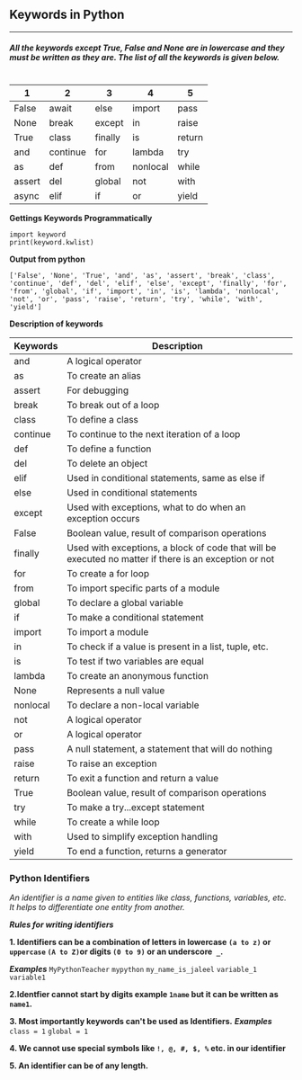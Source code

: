## Keywords in Python
---
#### _All the keywords except True, False and None are in lowercase and they must be written as they are. The list of all the keywords is given below._
#
| 1 | 2 | 3 | 4 | 5 |
| ------ | ------ | ------ | ------ | ------|
|False|await|else|import|pass
|None|break|except|in|raise
True|class|finally|is|return
and|continue|for|lambda|try
as|def|from|nonlocal|while
assert|del|global|not|with
async|elif|if|or|yield

**Gettings Keywords Programmatically**
```
import keyword
print(keyword.kwlist)
```
**Output from python**
```
['False', 'None', 'True', 'and', 'as', 'assert', 'break', 'class', 'continue', 'def', 'del', 'elif', 'else', 'except', 'finally', 'for', 'from', 'global', 'if', 'import', 'in', 'is', 'lambda', 'nonlocal', 'not', 'or', 'pass', 'raise', 'return', 'try', 'while', 'with', 'yield']
```

**Description of keywords**

| Keywords | Description
| -----| -----|
and|A logical operator
as|To create an alias
assert|For debugging
break|To break out of a loop
class|To define a class
continue|To continue to the next iteration of a loop
def|To define a function
del|To delete an object
elif|Used in conditional statements, same as else if
else|Used in conditional statements
except|Used with exceptions, what to do when an exception occurs
False|Boolean value, result of comparison operations
finally|Used with exceptions, a block of code that will be executed no matter if there is an exception or not
for|To create a for loop
from|To import specific parts of a module
global|To declare a global variable
if|To make a conditional statement
import|To import a module
in|To check if a value is present in a list, tuple, etc.
is|To test if two variables are equal
lambda|To create an anonymous function
None|Represents a null value
nonlocal|To declare a non-local variable
not|A logical operator
or|A logical operator
pass|A null statement, a statement that will do nothing
raise|To raise an exception
return|To exit a function and return a value
True|Boolean value, result of comparison operations
try|To make a try...except statement
while|To create a while loop
with|Used to simplify exception handling
yield|To end a function, returns a generator


### Python Identifiers
_An identifier is a name given to entities like class, functions, variables, etc. It helps to differentiate one entity from another._

***Rules for writing identifiers***

**1. Identifiers can be a combination of letters in lowercase `(a to z)` or `uppercase` `(A to Z)`or digits `(0 to 9)` or an underscore` _`.**

_**Examples**_
`MyPythonTeacher`
`mypython`
`my_name_is_jaleel`
`variable_1`
`variable1`

**2.Identfier cannot start by digits example `1name` but it can be written as `name1`.**

**3. Most importantly keywords can't be used as  Identifiers.**
_**Examples**_
`class = 1` 
`global = 1`

**4. We cannot use special symbols like `!, @, #, $, %` etc. in our identifier**

**5. An identifier can be of any length.**
